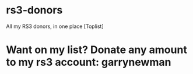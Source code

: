 # rs3-donors
All my RS3 donors, in one place [Toplist]
# Want on my list? Donate any amount to my rs3 account: garrynewman
